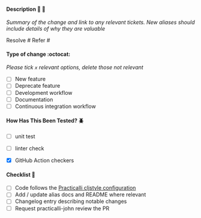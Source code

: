 #### Description :memo: 📓

_Summary of the change and link to any relevant tickets. New aliases should include details of why they are valuable_

Resolve #
Refer #

#### Type of change :octocat:

_Please tick `x` relevant options, delete those not relevant_

- [ ] New feature
- [ ] Deprecate feature
- [ ] Development workflow
- [ ] Documentation
- [ ] Continuous integration workflow

#### How Has This Been Tested? :beetle:

- [ ] unit test
- [ ] linter check
- [x] GitHub Action checkers


#### Checklist :eyes:

- [ ] Code follows the [Practicalli cljstyle configuration](https://practical.li/clojure/clojure-cli/clojure-style/#cljstyle)
- [ ] Add / update alias docs and README where relevant
- [ ] Changelog entry describing notable changes
- [ ] Request practicalli-john review the PR
